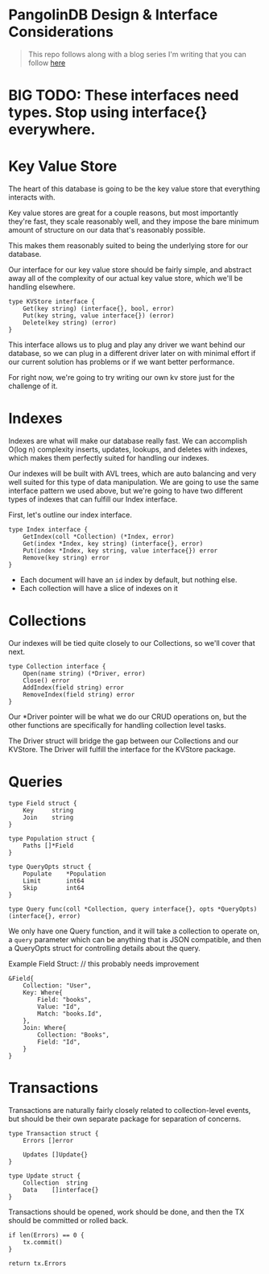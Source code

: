 PangolinDB  Design & Interface Considerations
=============================================

> This repo follows along with a blog series I'm writing that you can follow [here](https://dylanlott.com/writing-a-database-in-go-from-scratch/)

# BIG TODO: These interfaces need types. Stop using interface{} everywhere. 

# Key Value Store

The heart of this database is going to be the key value store that everything interacts with.

Key value stores are great for a couple reasons, but most importantly they're fast, they scale reasonably well, and they impose the bare minimum amount of structure on our data that's reasonably possible.

This makes them reasonably suited to being the underlying store for our database.

Our interface for our key value store should be fairly simple, and abstract away all of the complexity of our actual key value store, which we'll be handling elsewhere.

```
type KVStore interface {
    Get(key string) (interface{}, bool, error)
    Put(key string, value interface{}) (error)
    Delete(key string) (error)
}
```

This interface allows us to plug and play any driver we want behind our database, so we can plug in a different driver later on with minimal effort if our current solution has problems or if we want better performance.

For right now, we're going to try writing our own kv store just for the challenge of it.


# Indexes
Indexes are what will make our database really fast. We can accomplish O(log n) complexity inserts, updates, lookups, and deletes with indexes, which makes them perfectly suited for handling our indexes.

Our indexes will be built with AVL trees, which are auto balancing and very well suited for this type of data manipulation. We are going to use the same interface pattern we used above, but we're going to have two different types of indexes that can fulfill our Index interface.

First, let's outline our index interface.

```
type Index interface {
    GetIndex(coll *Collection) (*Index, error)
    Get(index *Index, key string) (interface{}, error)
    Put(index *Index, key string, value interface{}) error
    Remove(key string) error
}
```

* Each document will have an `id` index by default, but nothing else.
* Each collection will have a slice of indexes on it

# Collections

Our indexes will be tied quite closely to our Collections, so we'll cover that next.

```
type Collection interface {
    Open(name string) (*Driver, error)
    Close() error
    AddIndex(field string) error
    RemoveIndex(field string) error
}
```

Our *Driver pointer will be what we do our CRUD operations on, but the other functions are specifically for handling collection level tasks.

The Driver struct will bridge the gap between our Collections and our KVStore. The Driver will fulfill the interface for the KVStore package.

# Queries

```
type Field struct {
    Key     string
    Join    string
}

type Population struct {
    Paths []*Field  
}

type QueryOpts struct {
    Populate    *Population
    Limit       int64
    Skip        int64
}

type Query func(coll *Collection, query interface{}, opts *QueryOpts) (interface{}, error)
```

We only have one Query function, and it will take a collection to operate on, a `query` parameter which can be anything that is JSON compatible, and then a QueryOpts struct for controlling details about the query.

Example Field Struct:  // this probably needs improvement
```
&Field{
    Collection: "User",
    Key: Where{
        Field: "books",
        Value: "Id",
        Match: "books.Id",
    },
    Join: Where{
        Collection: "Books",
        Field: "Id",
    }
}
```

# Transactions
Transactions are naturally fairly closely related to collection-level events, but should be their own separate package for separation of concerns. 

```
type Transaction struct {
    Errors []error
    
    Updates []Update{}
}

type Update struct {
    Collection  string
    Data    []interface{}
}
```

Transactions should be opened, work should be done, and then the TX should be committed or rolled back. 

```
if len(Errors) == 0 {
    tx.commit()
}

return tx.Errors
```
